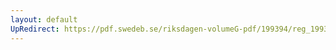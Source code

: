```yaml
---
layout: default
UpRedirect: https://pdf.swedeb.se/riksdagen-volumeG-pdf/199394/reg_199394/reg_199394_0439.pdf
---
```

